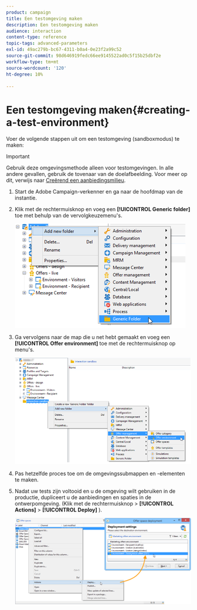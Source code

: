 ```yaml
---
product: campaign
title: Een testomgeving maken
description: Een testomgeving maken
audience: interaction
content-type: reference
topic-tags: advanced-parameters
exl-id: 49ac279b-bc67-4311-b0a4-0e23f2a99c52
source-git-commit: 98d646919fedc66ee9145522ad0c5f15b25dbf2e
workflow-type: tm+mt
source-wordcount: '120'
ht-degree: 10%

---
```


# Een testomgeving maken{#creating-a-test-environment}

Voer de volgende stappen uit om een testomgeving (sandboxmodus) te maken:

>[!IMPORTANT]
>
>Gebruik deze omgevingsmethode alleen voor testomgevingen. In alle andere gevallen, gebruik de tovenaar van de doelafbeelding. Voor meer op dit, verwijs naar [Creërend een aanbiedingsmilieu](../../interaction/using/live-design-environments.md#creating-an-offer-environment).

1. Start de Adobe Campaign-verkenner en ga naar de hoofdmap van de instantie.
1. Klik met de rechtermuisknop en voeg een **[!UICONTROL Generic folder]** toe met behulp van de vervolgkeuzemenu&#39;s.

   ![](assets/offer_env_creation_001.png)

1. Ga vervolgens naar de map die u net hebt gemaakt en voeg een **[!UICONTROL Offer environment]** toe met de rechtermuisknop op menu&#39;s.

   ![](assets/offer_env_creation_001bis.png)

1. Pas hetzelfde proces toe om de omgevingssubmappen en -elementen te maken.
1. Nadat uw tests zijn voltooid en u de omgeving wilt gebruiken in de productie, dupliceert u de aanbiedingen en spaties in de ontwerpomgeving. (Klik met de rechtermuisknop > **[!UICONTROL Actions]** > **[!UICONTROL Deploy]** ).

   ![](assets/migration_interaction_5.png)
